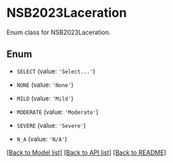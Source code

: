 # NSB2023Laceration

Enum class for NSB2023Laceration.

## Enum

* `SELECT` (value: `'Select...'`)

* `NONE` (value: `'None'`)

* `MILD` (value: `'Mild'`)

* `MODERATE` (value: `'Moderate'`)

* `SEVERE` (value: `'Severe'`)

* `N_A` (value: `'N/A'`)

[[Back to Model list]](../README.md#documentation-for-models) [[Back to API list]](../README.md#documentation-for-api-endpoints) [[Back to README]](../README.md)


